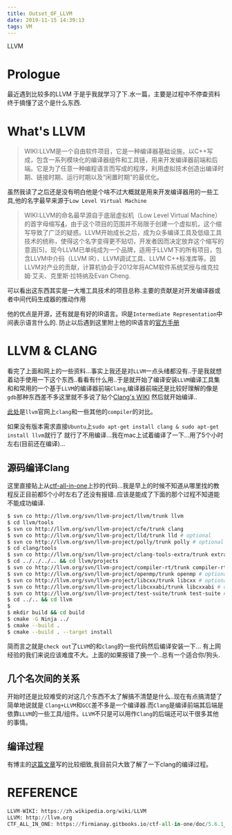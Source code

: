 ```yaml
---
title: Outset_OF_LLVM
date: 2019-11-15 14:39:13
tags: VM
---
```

LLVM
<!--more-->
# Prologue
最近遇到比较多的LLVM 于是乎我就学习了下.水一篇，主要是过程中不停查资料终于搞懂了这个是什么东西.
# What's LLVM
> WIKI:LLVM是一个自由软件项目，它是一种编译器基础设施，以C++写成，包含一系列模块化的编译器组件和工具链，用来开发编译器前端和后端。它是为了任意一种编程语言而写成的程序，利用虚拟技术创造出编译时期、链接时期、运行时期以及“闲置时期”的最优化。

虽然我读了之后还是没有明白他是个啥不过大概就是用来开发编译器用的一些工具,他的名字最早来源于`Low Level Virtual Machine`

> WIKI:LLVM的命名最早源自于底层虚拟机（Low Level Virtual Machine）的首字母缩写[4]，由于这个项目的范围并不局限于创建一个虚拟机，这个缩写导致了广泛的疑惑。LLVM开始成长之后，成为众多编译工具及低级工具技术的统称，使得这个名字变得更不贴切，开发者因而决定放弃这个缩写的意涵[5]，现今LLVM已单纯成为一个品牌，适用于LLVM下的所有项目，包含LLVM中介码（LLVM IR）、LLVM调试工具、LLVM C++标准库等。因LLVM对产业的贡献，计算机协会于2012年将ACM软件系统奖授与维克拉姆·艾夫、克里斯·拉特纳及Evan Cheng.

可以看出这东西其实是一大堆工具技术的项目总称.主要的贡献是对开发编译器或者中间代码生成器的推动作用

他的优点是开源，还有就是有好的IR语言。IR是`Intermediate Representation`中间表示语言什么的.
防止以后遇到这里附上他的IR语言的[官方手册][0]

# LLVM & CLANG
看完了上面和网上的一些资料...事实上我还是对`LLVM`一点头绪都没有..于是我就想着动手使用一下这个东西..看看有什么用..于是就开始了编译安装`LLVM`编译工具集和和常用的一个基于`LLVM`的编译器前端`Clang`,编译器前端还是比较好理解的像是`gdb`那种东西差不多这里就不多说了贴个[Clang's WIKI][1]
然后就开始编译..

[此处][2]是`llvm`官网上`clang`和一些其他的`compiler`的对比。

如果没有版本需求直接`Ubuntu`上`sudo apt-get install clang & sudo apt-get install llvm`就行了
就行了不用编译...我在mac上试着编译了一下...用了5个小时左右(目前还在编译)...

## 源码编译Clang
这里直接贴上从[ctf-all-in-one][3]上抄的代码...我是早上的时候不知道从哪里找的教程反正目前都5个小时左右了还没有报错..应该是能成了下面的那个过程不知道能不能成功编译.
```sh
$ svn co http://llvm.org/svn/llvm-project/llvm/trunk llvm
$ cd llvm/tools
$ svn co http://llvm.org/svn/llvm-project/cfe/trunk clang
$ svn co http://llvm.org/svn/llvm-project/lld/trunk lld # optional
$ svn co http://llvm.org/svn/llvm-project/polly/trunk polly # optional
$ cd clang/tools
$ svn co http://llvm.org/svn/llvm-project/clang-tools-extra/trunk extra # optional
$ cd ../../../.. && cd llvm/projects
$ svn co http://llvm.org/svn/llvm-project/compiler-rt/trunk compiler-rt # optional
$ svn co http://llvm.org/svn/llvm-project/openmp/trunk openmp # optional
$ svn co http://llvm.org/svn/llvm-project/libcxx/trunk libcxx # optional
$ svn co http://llvm.org/svn/llvm-project/libcxxabi/trunk libcxxabi # optional
$ svn co http://llvm.org/svn/llvm-project/test-suite/trunk test-suite # optional
$ cd ../.. && cd llvm
$
$ mkdir build && cd build
$ cmake -G Ninja ../
$ cmake --build .
$ cmake --build . --target install
```

简而言之就是`check out`了`LLVM`的和`clang`的一些代码然后编译安装一下...
有上网经验的我们来说应该难度不大。上面的如果报错了换一个..总有一个适合你/狗头.


## 几个名次间的关系
开始时还是比较难受的对这几个东西不太了解搞不清楚是什么..现在有点搞清楚了简单地说就是 `Clang+LLVM`和`GCC`差不多是一个编译器.而`Clang`是编译前端其后端是依靠`LLVM`的一些工具/组件。`LLVM`不只是可以用作`Clang`的后端还可以干很多其他的事情。


## 编译过程

有博主的[这篇文章][4]写的比较细致,我目前只大致了解了一下clang的编译过程。




# REFERENCE
```python
LLVM-WIKI: https://zh.wikipedia.org/wiki/LLVM 
LLVM: http://llvm.org
CTF_ALL_IN_ONE: https://firmianay.gitbooks.io/ctf-all-in-one/doc/5.6.1_clang.html

```

[0]: http://llvm.org/docs/LangRef.html
[1]: https://zh.wikipedia.org/wiki/Clang
[2]: http://clang.llvm.org/comparison.html
[3]: https://firmianay.gitbooks.io/ctf-all-in-one/doc/5.6.1_clang.html
[4]: http://www.alonemonkey.com/2016/12/21/learning-llvm/#%E5%9B%9B%E3%80%81%E5%8F%AF%E4%BB%A5%E7%94%A8Clang%E5%81%9A%E4%BB%80%E4%B9%88%EF%BC%9F
